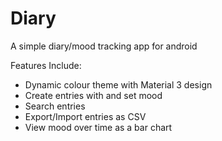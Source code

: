 # Diary
A simple diary/mood tracking app for android

Features Include:
* Dynamic colour theme with Material 3 design
* Create entries with and set mood
* Search entries
* Export/Import entries as CSV
* View mood over time as a bar chart
